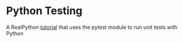 # Python Testing

A RealPython [tutorial](https://realpython.com/pytest-python-testing/) that uses the pytest module to run unit tests with Python
